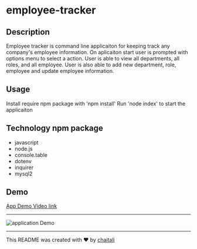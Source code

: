 # employee-tracker

## Description
Employee tracker is command line applicaiton for keeping track any company's employee information. On aplicaiton start user is prompted with options menu to select a action. User is able to view all departments, all roles, and all employee. User is also able to add new department, role, employee and update employee information. 

## Usage 
Install require npm package with 'npm install'
Run 'node index' to start the applicaiton

## Technology npm package 
* javascript
* node.js
* console.table
* dotenv
* inquirer
* mysql2


 ## Demo
  [App Demo Video link](https://drive.google.com/file/d/1UyQ7joPTwoSNiBr4Vvj_Dq3jP-QUGlJN/view?usp=sharing)  
  
  ------
  
  ![application Demo]() 
  
  ------


 This README was created with ❤️ by [chaitali](https://github.com/chaitalizn)